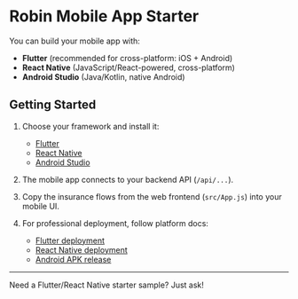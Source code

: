 # Robin Mobile App Starter

You can build your mobile app with:
- **Flutter** (recommended for cross-platform: iOS + Android)
- **React Native** (JavaScript/React-powered, cross-platform)
- **Android Studio** (Java/Kotlin, native Android)

## Getting Started

1. Choose your framework and install it:
   - [Flutter](https://flutter.dev/docs/get-started/install)
   - [React Native](https://reactnative.dev/docs/environment-setup)
   - [Android Studio](https://developer.android.com/studio)

2. The mobile app connects to your backend API (`/api/...`).

3. Copy the insurance flows from the web frontend (`src/App.js`) into your mobile UI.

4. For professional deployment, follow platform docs:
   - [Flutter deployment](https://docs.flutter.dev/deployment)
   - [React Native deployment](https://reactnative.dev/docs/publishing-to-app-store)
   - [Android APK release](https://developer.android.com/studio/publish)

---

Need a Flutter/React Native starter sample? Just ask!
